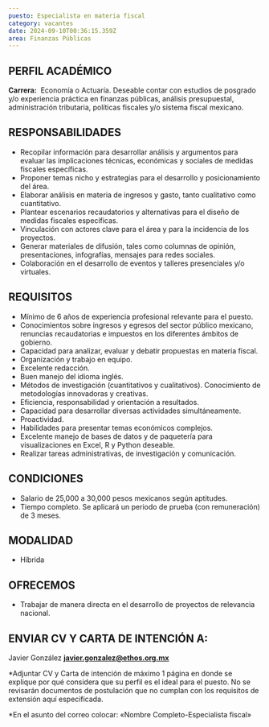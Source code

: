 ```yaml
---
puesto: Especialista en materia fiscal
category: vacantes
date: 2024-09-10T00:36:15.359Z
area: Finanzas Públicas
---
```

<!--StartFragment-->

## PERFIL ACADÉMICO

**Carrera:**  Economía o Actuaría. Deseable contar con estudios de posgrado y/o experiencia práctica en finanzas públicas, análisis presupuestal, administración tributaria, políticas fiscales y/o sistema fiscal mexicano.

<!--EndFragment-->

<!--StartFragment-->

## RESPONSABILIDADES

* Recopilar información para desarrollar análisis y argumentos para evaluar las implicaciones técnicas, económicas y sociales de medidas fiscales específicas.
* Proponer temas nicho y estrategias para el desarrollo y posicionamiento del área.
* Elaborar análisis en materia de ingresos y gasto, tanto cualitativo como cuantitativo. 
* Plantear escenarios recaudatorios y alternativas para el diseño de medidas fiscales específicas. 
* Vinculación con actores clave para el área y para la incidencia de los proyectos.
* Generar materiales de difusión, tales como columnas de opinión, presentaciones, infografías, mensajes para redes sociales.
* Colaboración en el desarrollo de eventos y talleres presenciales y/o virtuales. 

<!--EndFragment-->

<!--StartFragment-->

## REQUISITOS

* Mínimo de 6 años de experiencia profesional relevante para el puesto.
* Conocimientos sobre ingresos y egresos del sector público mexicano, renuncias recaudatorias e impuestos en los diferentes ámbitos de gobierno.
* Capacidad para analizar, evaluar y debatir propuestas en materia fiscal.
* Organización y trabajo en equipo.
* Excelente redacción.
* Buen manejo del idioma inglés.
* Métodos de investigación (cuantitativos y cualitativos). Conocimiento de metodologías innovadoras y creativas. 
* Eficiencia, responsabilidad y orientación a resultados.
* Capacidad para desarrollar diversas actividades simultáneamente.
* Proactividad.
* Habilidades para presentar temas económicos complejos.
* Excelente manejo de bases de datos y de paquetería para visualizaciones en Excel, R y Python deseable.
* Realizar tareas administrativas, de investigación y comunicación.

<!--EndFragment-->

<!--StartFragment-->

## CONDICIONES

* Salario de 25,000 a 30,000 pesos mexicanos según aptitudes.
* Tiempo completo. Se aplicará un periodo de prueba (con remuneración) de 3 meses.      

<!--EndFragment-->

<!--StartFragment-->

## M﻿ODALIDAD

* H﻿íbrida

<!--EndFragment-->

<!--StartFragment-->

## OFRECEMOS

* Trabajar de manera directa en el desarrollo de proyectos de relevancia nacional.

<!--EndFragment-->

<!--StartFragment-->

## E﻿NVIAR CV Y CARTA DE INTENCIÓN A:

Javier González
**javier.gonzalez@ethos.org.mx**

\*Adjuntar CV y Carta de intención de máximo 1 página en donde se explique por qué considera que su perfil es el ideal para el puesto. No se revisarán documentos de postulación que no cumplan con los requisitos de extensión aquí especificada.

\*﻿En el asunto del correo colocar: «Nombre Completo-Especialista fiscal»

<!--EndFragment-->